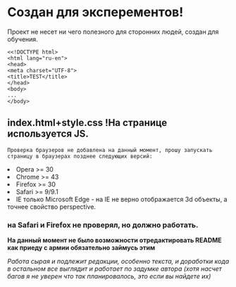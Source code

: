 # Создан для эксперементов!

Проект не несет ни чего полезного для сторонних людей, создан для обучения.

    <<!DOCTYPE html>
    <html lang="ru-en">
    <head>
    <meta charset="UTF-8">
    <title>TEST</title>
    </head>
    <body>
    ...
    </body>

## index.html+style.css !На странице используется JS.

`Проверка браузеров не добавлена на данный момент, прошу запускать страницу в браузерах позднее следующих версий:`
<li>Opera >= 30
<li>Chrome >= 43
<li>Firefox >= 30
<li>Safari >= 9/9.1
<li>IE только Microsoft Edge - на IE не верно отображается 3d объекты, а точнее свойство perspective.

### на Safari и Firefox не проверял, но должно работать.

**На данный момент не было возможности отредактировать README  как приеду с армии обязательно займусь этим**

*Работа сырая и подлежит редакции, особенно текста, и доработки кода в остальном все выглядит и работает по задумке автора (хотя насчет багов я не уверен что так планировалось, это если вы найдете их)*